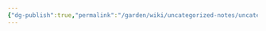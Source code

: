 ```yaml
---
{"dg-publish":true,"permalink":"/garden/wiki/uncategorized-notes/uncategorized-notes/","pinned":true,"noteIcon":"1","created":"2024-12-01T00:09:18.220+01:00","updated":"2024-12-01T18:57:52.813+01:00"}
---
```






